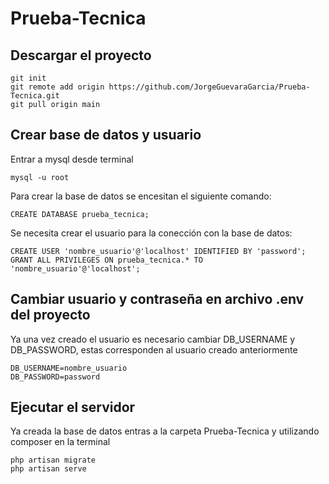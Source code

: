 # Prueba-Tecnica

Descargar el proyecto
-
```
git init
git remote add origin https://github.com/JorgeGuevaraGarcia/Prueba-Tecnica.git
git pull origin main
```

Crear base de datos y usuario 
- 
Entrar a mysql desde terminal
```
mysql -u root
```
Para crear la base de datos se encesitan el siguiente comando:
```
CREATE DATABASE prueba_tecnica;
```
Se necesita crear el usuario para la conección con la base de datos:
```
CREATE USER 'nombre_usuario'@'localhost' IDENTIFIED BY 'password';
GRANT ALL PRIVILEGES ON prueba_tecnica.* TO 'nombre_usuario'@'localhost';
```
Cambiar usuario y contraseña en archivo .env del proyecto 
-
Ya una vez creado el usuario es necesario cambiar DB_USERNAME y DB_PASSWORD, estas corresponden al usuario creado anteriormente

```
DB_USERNAME=nombre_usuario
DB_PASSWORD=password
```

Ejecutar el servidor
-
Ya creada la base de datos entras a la carpeta Prueba-Tecnica y utilizando composer en la terminal
```
php artisan migrate
php artisan serve
```
